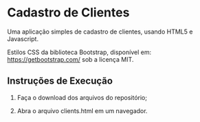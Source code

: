 # Cadastro de Clientes

Uma aplicação simples de cadastro de clientes, usando HTML5 e Javascript. 

Estilos CSS da biblioteca Bootstrap, disponível em: https://getbootstrap.com/ sob a licença MIT.

## Instruções de Execução

1) Faça o download dos arquivos do repositório;

2) Abra o arquivo clients.html em um navegador. 
